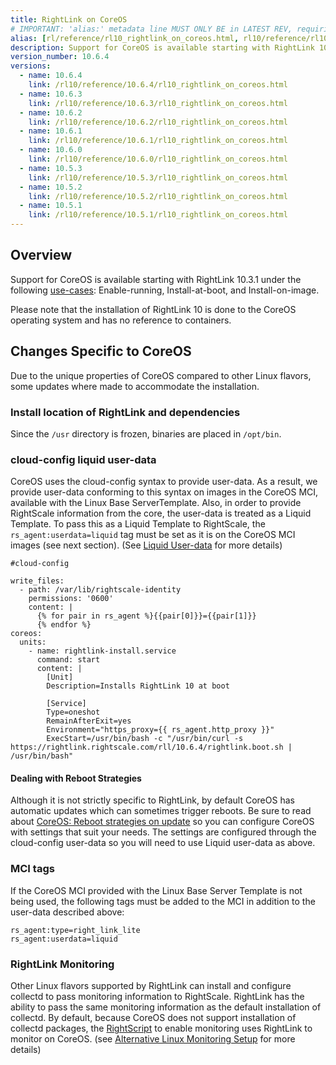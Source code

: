 ```yaml
---
title: RightLink on CoreOS
# IMPORTANT: 'alias:' metadata line MUST ONLY BE in LATEST REV, requiring removal of 'alias:' line upon a new latest doc directory revision
alias: [rl/reference/rl10_rightlink_on_coreos.html, rl10/reference/rl10_rightlink_on_coreos.html]
description: Support for CoreOS is available starting with RightLink 10.3.0 under the Enable-running, Install-at-boot, and Install-on-image use cases.
version_number: 10.6.4
versions:
  - name: 10.6.4
    link: /rl10/reference/10.6.4/rl10_rightlink_on_coreos.html
  - name: 10.6.3
    link: /rl10/reference/10.6.3/rl10_rightlink_on_coreos.html
  - name: 10.6.2
    link: /rl10/reference/10.6.2/rl10_rightlink_on_coreos.html
  - name: 10.6.1
    link: /rl10/reference/10.6.1/rl10_rightlink_on_coreos.html
  - name: 10.6.0
    link: /rl10/reference/10.6.0/rl10_rightlink_on_coreos.html
  - name: 10.5.3
    link: /rl10/reference/10.5.3/rl10_rightlink_on_coreos.html
  - name: 10.5.2
    link: /rl10/reference/10.5.2/rl10_rightlink_on_coreos.html
  - name: 10.5.1
    link: /rl10/reference/10.5.1/rl10_rightlink_on_coreos.html
---
```


## Overview

Support for CoreOS is available starting with RightLink 10.3.1 under the following [use-cases](/rl10/about.html#use-cases): Enable-running, Install-at-boot, and Install-on-image.

Please note that the installation of RightLink 10 is done to the CoreOS operating system and has no reference to containers.

## Changes Specific to CoreOS

Due to the unique properties of CoreOS compared to other Linux flavors, some updates where made to accommodate the installation.

### Install location of RightLink and dependencies

Since the `/usr` directory is frozen, binaries are placed in `/opt/bin`.

### cloud-config liquid user-data

CoreOS uses the cloud-config syntax to provide user-data. As a result, we provide user-data conforming to this syntax on images in the CoreOS MCI, available with the Linux Base ServerTemplate.  Also, in order to provide RightScale information from the core, the user-data is treated as a Liquid Template. To pass this as a Liquid Template to RightScale, the `rs_agent:userdata=liquid` tag must be set as it is on the CoreOS MCI images (see next section). (See [Liquid User-data](rl10_install_at_boot.html#advanced-usage-liquid-user-data) for more details)

~~~
#cloud-config

write_files:
  - path: /var/lib/rightscale-identity
    permissions: '0600'
    content: |
      {% for pair in rs_agent %}{{pair[0]}}={{pair[1]}}
      {% endfor %}
coreos:
  units:
    - name: rightlink-install.service
      command: start
      content: |
        [Unit]
        Description=Installs RightLink 10 at boot

        [Service]
        Type=oneshot
        RemainAfterExit=yes
        Environment="https_proxy={{ rs_agent.http_proxy }}"
        ExecStart=/usr/bin/bash -c "/usr/bin/curl -s https://rightlink.rightscale.com/rll/10.6.4/rightlink.boot.sh | /usr/bin/bash"
~~~

#### Dealing with Reboot Strategies

Although it is not strictly specific to RightLink, by default CoreOS has automatic updates which can sometimes trigger
reboots. Be sure to read about [CoreOS: Reboot strategies on update] so you can configure CoreOS with settings that suit
your needs. The settings are configured through the cloud-config user-data so you will need to use Liquid user-data as
above.

[CoreOS: Reboot strategies on update]: https://coreos.com/os/docs/latest/update-strategies.html

### MCI tags

If the CoreOS MCI provided with the Linux Base Server Template is not being used, the following tags must be added to the MCI in addition to the user-data described above:

  `rs_agent:type=right_link_lite`</br>
  `rs_agent:userdata=liquid`

### RightLink Monitoring

Other Linux flavors supported by RightLink can install and configure collectd to pass monitoring information to RightScale.  RightLink has the ability to pass the same monitoring information as the default installation of collectd.  By default, because CoreOS does not support installation of collectd packages, the [RightScript](https://github.com/rightscale/rightlink_scripts/blob/master/rll/enable-monitoring.sh) to enable monitoring uses RightLink to monitor on CoreOS. (see [Alternative Linux Monitoring Setup](rl10_monitoring.html#linux-setup-procedure-alternative-linux-monitoring-setup) for more details)
